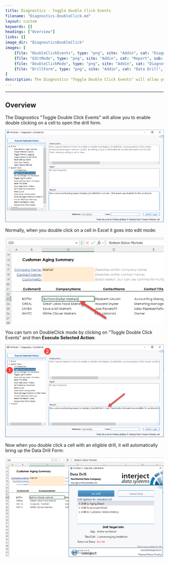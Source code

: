 ```yaml
---
title: Diagnostics - Toggle Double Click Events
filename: "Diagnostics-DoubleClick.md"
layout: custom
keywords: []
headings: ["Overview"]
links: []
image_dir: "DiagnosticsDoubleClick"
images: [
	{file: "DoubleClickEvents", type: "png", site: "Addin", cat: "Diagnostics", sub: "Toggle Double Click Events", report: "", ribbon: "", config: ""},
	{file: "EditMode", type: "png", site: "Addin", cat: "Report", sub: "", report: "Customer Aging Summary", ribbon: "", config: ""},
	{file: "DoubleClickMode", type: "png", site: "Addin", cat: "Diagnostics", sub: "Toggle Double Click Events", report: "", ribbon: "", config: ""},
	{file: "DrillForm", type: "png", site: "Addin", cat: "Data Drill", sub: "", report: "", ribbon: "", config: ""}
]
description: The Diagnostics "Toggle Double Click Events" will allow you to enable double clicking on a cell to open the drill form.
---
```

* * *

## Overview

The Diagnostics "Toggle Double Click Events" will allow you to enable double clicking on a cell to open the drill form.

![](/images/DiagnosticsDoubleClick/DoubleClickEvents.png)
<br>

Normally, when you double click on a cell in Excel it goes into edit mode:

![](/images/DiagnosticsDoubleClick/EditMode.png)
<br>

You can turn on DoubleClick mode by clicking on "Toggle Double Click Events" and then **Execute Selected Action**:

![](/images/DiagnosticsDoubleClick/DoubleClickMode.png)
<br>

Now when you double click a cell with an eligible drill, it will automatically bring up the Data Drill Form:

![](/images/DiagnosticsDoubleClick/DrillForm.png)
<br>
